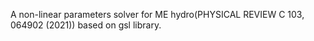 A non-linear parameters solver for ME hydro(PHYSICAL REVIEW C 103, 064902 (2021)) based on gsl library.
